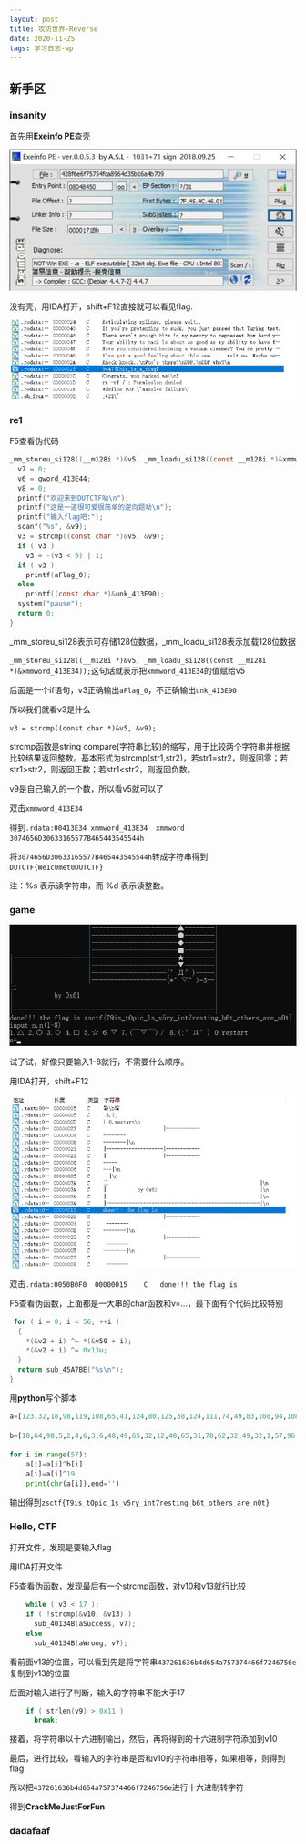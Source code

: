 ```yaml
---
layout: post
title: 攻防世界-Reverse
date: 2020-11-25
tags: 学习日志-wp
---
```


## 新手区

### **insanity**

首先用**Exeinfo PE**查壳

![](/images/post/202011281.jpg)

没有壳，用IDA打开，shift+F12直接就可以看见flag.

![](/images/post/20201129100039.jpg)

### **re1**

F5查看伪代码

```C
_mm_storeu_si128((__m128i *)&v5, _mm_loadu_si128((const __m128i *)&xmmword_413E34));
  v7 = 0;
  v6 = qword_413E44;
  v8 = 0;
  printf("欢迎来到DUTCTF呦\n");
  printf("这是一道很可爱很简单的逆向题呦\n");
  printf("输入flag吧:");
  scanf("%s", &v9);
  v3 = strcmp((const char *)&v5, &v9);
  if ( v3 )
    v3 = -(v3 < 0) | 1;
  if ( v3 )
    printf(aFlag_0);
  else
    printf((const char *)&unk_413E90);
  system("pause");
  return 0;
}
```
_mm_storeu_si128表示可存储128位数据，_mm_loadu_si128表示加载128位数据

`_mm_storeu_si128((__m128i *)&v5, _mm_loadu_si128((const __m128i *)&xmmword_413E34));`这句话就表示把`xmmword_413E34`的值赋给v5

后面是一个if语句，v3正确输出`aFlag_0`，不正确输出`unk_413E90`

所以我们就看v3是什么

`v3 = strcmp((const char *)&v5, &v9);`

strcmp函数是string compare(字符串比较)的缩写，用于比较两个字符串并根据比较结果返回整数。基本形式为strcmp(str1,str2)，若str1=str2，则返回零；若str1>str2，则返回正数；若str1<str2，则返回负数。

v9是自己输入的一个数，所以看v5就可以了

双击`xmmword_413E34`

得到`.rdata:00413E34 xmmword_413E34  xmmword 3074656D30633165577B465443545544h`

将`3074656D30633165577B465443545544h`转成字符串得到`DUTCTF{We1c0met0DUTCTF}`

注：%s 表示读字符串，而 %d 表示读整数。

### **game**

![](/images/post/20201129100643.jpg)

试了试，好像只要输入1-8就行，不需要什么顺序。

用IDA打开，shift+F12

![](/images/post/20201129101402.jpg)

双击`.rdata:0050B0F0	00000015	C	done!!! the flag is `

F5查看伪函数，上面都是一大串的char函数和v=...，最下面有个代码比较特别

```C
 for ( i = 0; i < 56; ++i )
  {
    *(&v2 + i) ^= *(&v59 + i);
    *(&v2 + i) ^= 0x13u;
  }
  return sub_45A7BE("%s\n");
}
```
用**python**写个脚本

```python
a=[123,32,18,98,119,108,65,41,124,80,125,38,124,111,74,49,83,108,94,108,84,6,96,83,44,121,104,110,32,95,117,101,99,123,127,119,96,48,107,71,92,29,81,107,90,85,64,12,43,76,86,13,114,1,117,126,0]

b=[18,64,98,5,2,4,6,3,6,48,49,65,32,12,48,65,31,78,62,32,49,32,1,57,96,3,21,9,4,62,3,5,4,1,2,3,44,65,78,32,16,97,54,16,44,52,32,64,89,45,32,65,15,34,18,16,0]

for i in range(57):
    a[i]=a[i]^b[i]
    a[i]=a[i]^19
    print(chr(a[i]),end='')
```

输出得到`zsctf{T9is_tOpic_1s_v5ry_int7resting_b6t_others_are_n0t}`

### **Hello, CTF**

打开文件，发现是要输入flag

用IDA打开文件

F5查看伪函数，发现最后有一个strcmp函数，对v10和v13就行比较

```C
    while ( v3 < 17 );
    if ( !strcmp(&v10, &v13) )
      sub_40134B(aSuccess, v7);
    else
      sub_40134B(aWrong, v7);
```

看前面v13的位置，可以看到先是将字符串`437261636b4d654a757374466f7246756e`复制到v13的位置

后面对输入进行了判断，输入的字符串不能大于17

```C
    if ( strlen(v9) > 0x11 )
      break;
``` 

接着，将字符串以十六进制输出，然后，再将得到的十六进制字符添加到v10

最后，进行比较，看输入的字符串是否和v10的字符串相等，如果相等，则得到flag

所以把`437261636b4d654a757374466f7246756e`进行十六进制转字符

得到**CrackMeJustForFun**

### **dadafaaf**
